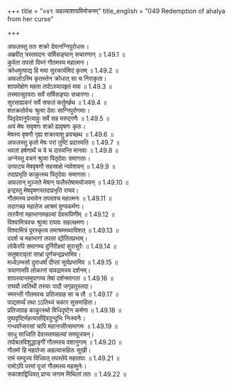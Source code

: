 +++
title = "०४९ अहल्याशापविमोचनम्"
title_english = "049 Redemption of ahalya from her curse"

+++

अफलस्तु ततः शक्रो देवानग्निपुरोधसः।  
अब्रवीत् त्रस्तवदनः सर्षिसङ्घान् सचारणान् ॥ 1.49.1 ॥   
कुर्वता तपसो विघ्नं गौतमस्य महात्मनः।  
क्रोधमुत्पाद्य हि मया सुरकार्यमिदं कृतम् ॥ 1.49.2 ॥   
अफलोऽस्मि कृतस्तेन क्रोधात् सा च निराकृता।  
शापमोक्षेण महता तपोऽस्यापहृतं मया ॥ 1.49.3 ॥   
तस्मात्सुरवराः सर्वे सर्षिसङ्घाः सचारणाः।  
सुरसाह्यकरं सर्वे सफलं कर्तुमर्हथ ॥ 1.49.4 ॥   
शतक्रतोर्वचः श्रुत्वा देवाः साग्निपुरोगमाः।  
पितृदेवानुपेत्याहुः सर्वे सह मरुद्गणैः ॥ 1.49.5 ॥   
अयं मेषः सवृषणः शक्रो ह्यवृषणः कृतः।  
मेषस्य वृषणौ गृह्य शक्रायाशु प्रयच्छथ ॥ 1.49.6 ॥   
अफलस्तु कृतो मेषः परां तुष्टिं प्रदास्यति ॥ 1.49.7 ॥   
भवतां हर्षणार्थे च ये च दास्यन्ति मानवाः ॥ 1.49.8 ॥   
अग्नेस्तु वचनं श्रुत्वा पितृदेवाः समागताः।  
उत्पाट्य मेषवृषणौ सहस्राक्षे न्यवेशयन् ॥ 1.49.9 ॥   
तदाप्रभृति काकुत्स्थ पितृदेवाः समागताः।  
अफलान् भुञ्जते मेषान् फलैस्तेषामयोजयन् ॥ 1.49.10 ॥   
इन्द्रस्तु मेषवृषणस्तदाप्रभृति राघव।  
गौतमस्य प्रभावेन तपसश्च महात्मनः ॥ 1.49.11 ॥   
तदागच्छ महातेज आश्रमं पुण्यकर्मणः।  
तारयैनां महाभागामहल्यां देवरूपिणीम् ॥ 1.49.12 ॥   
विश्वामित्रवचः श्रुत्वा राघवः सहलक्ष्मणः।  
विश्वामित्रं पुरस्कृत्य तमाश्रममथाविशत् ॥ 1.49.13 ॥   
ददर्श च महाभागां तपसा द्योतितप्रभाम्।  
लोकैरपि समागम्य दुर्निरीक्ष्यां सुरासुरैः ॥ 1.49.14 ॥   
सतुषारावृतां साभ्रां पूर्णचन्द्रप्रभामिव।  
मध्येऽम्भसो दुराधर्षां दीप्तां सूर्यप्रभामिव ॥ 1.49.15 ॥   
त्रयाणामपि लोकानां यावद्रामस्य दर्शनम्।  
शापस्यान्तमुपागम्य तेषां दर्शनमागता ॥ 1.49.16 ॥   
राघवौ त्वतिथी तस्याः पादौ जगृहतुस्तदा।  
स्मरन्ती गौतमवचः प्रतिजग्राह सा च तौ ॥ 1.49.17 ॥   
पाद्यमर्घ्यं तथा ऽऽतिथ्यं चकार सुसमाहिता।  
प्रतिजग्राह काकुत्स्थो विधिदृष्टेन कर्मणा ॥ 1.49.18 ॥   
पुष्पवृष्टिर्महत्यासीद्देवदुन्दुभिः निःस्वनैः।  
गन्धर्वाप्सरसां चापि महानासीत्समागमः ॥ 1.49.19 ॥   
साधु साध्विति देवास्तामहल्यां समपूजयन्।  
तपोबलविशुद्धाङ्गीं गौतमस्य वशानुगाम् ॥ 1.49.20 ॥   
गौतमो हि महातेजा अहल्यासहितः सुखी।  
रामं सम्पूज्य विधिवत् तपस्तेपे महातपाः ॥ 1.49.21 ॥   
रामोऽपि परमां पूजां गौतमस्य महामुनेः।  
सकाशाद्विधिवत् प्राप्य जगाम मिथिलां ततः ॥ 1.49.22 ॥   
